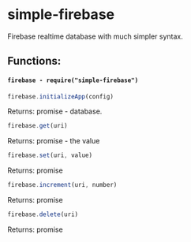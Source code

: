 # simple-firebase
Firebase realtime database with much simpler syntax.

## Functions:

#### `firebase - require("simple-firebase")`

```js
firebase.initializeApp(config)
```
Returns: promise - database.

```js
firebase.get(uri)
```
Returns: promise - the value

```js
firebase.set(uri, value)
```
Returns: promise

```js
firebase.increment(uri, number)
```
Returns: promise

```js
firebase.delete(uri)
```
Returns: promise